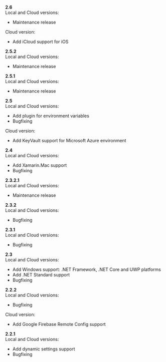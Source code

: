 **2.6**  
Local and Cloud versions:   
- Maintenance release  

Cloud version:  
- Add iCloud support for iOS  

**2.5.2**  
Local and Cloud versions:   
- Maintenance release  

**2.5.1**  
Local and Cloud versions:   
- Maintenance release  

**2.5**  
Local and Cloud versions:   
- Add plugin for environment variables  
- Bugfixing  

Cloud version:  
- Add KeyVault support for Microsoft Azure environment  

**2.4**  
Local and Cloud versions:   
- Add Xamarin.Mac support  
- Bugfixing  

**2.3.2.1**  
Local and Cloud versions:   
- Maintenance release  

**2.3.2**  
Local and Cloud versions:   
- Bugfixing

**2.3.1**  
Local and Cloud versions:   
- Bugfixing  

**2.3**  
Local and Cloud versions:   
- Add Windows support: .NET Framework, .NET Core and UWP platforms  
- Add .NET Standard support  
- Bugfixing  

**2.2.2**  
Local and Cloud versions:   
- Bugfixing  

Cloud version:  
- Add Google Firebase Remote Config support  

**2.2.1**  
Local and Cloud versions:   
- Add dynamic settings support  
- Bugfixing  
